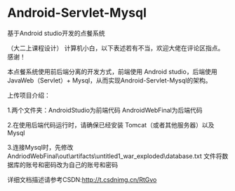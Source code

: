 # Android-Servlet-Mysql
基于Android studio开发的点餐系统

（大二上课程设计） 计算机小白，以下表述若有不当，欢迎大佬在评论区指点。感谢！

本点餐系统使用前后端分离的开发方式，前端使用 Android studio，后端使用 JavaWeb（Servlet）+ Mysql，从而实现Android-Servlet-Mysql的架构。

上传项目介绍：

  1.两个文件夹：AndroidStudio为前端代码 AndroidWebFinal为后端代码
  
  2.在使用后端代码运行时，请确保已经安装 Tomcat（或者其他服务器）以及 Mysql 
  
  3.连接Mysql时，先修改 AndriodWebFinal\out\artifacts\untitled1_war_exploded\database.txt 文件将数据库的账号和密码改为自己的账号和密码
  
详细文档描述请参考CSDN:http://t.csdnimg.cn/RtGvo
